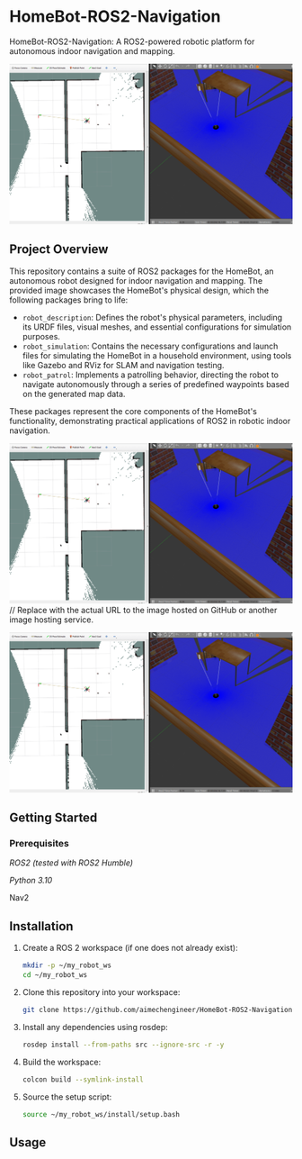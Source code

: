# HomeBot-ROS2-Navigation
HomeBot-ROS2-Navigation: A ROS2-powered robotic platform for autonomous indoor navigation and mapping.

![HomeBot Image](slam.gif) 

## Project Overview
This repository contains a suite of ROS2 packages for the HomeBot, an autonomous robot designed for indoor navigation and mapping. The provided image showcases the HomeBot's physical design, which the following packages bring to life:

- `robot_description`: Defines the robot's physical parameters, including its URDF files, visual meshes, and essential configurations for simulation purposes.
- `robot_simulation`: Contains the necessary configurations and launch files for simulating the HomeBot in a household environment, using tools like Gazebo and RViz for SLAM and navigation testing.
- `robot_patrol`: Implements a patrolling behavior, directing the robot to navigate autonomously through a series of predefined waypoints based on the generated map data.

These packages represent the core components of the HomeBot's functionality, demonstrating practical applications of ROS2 in robotic indoor navigation.

![HomeBot Image](slam.gif)  // Replace with the actual URL to the image hosted on GitHub or another image hosting service.

![HomeBot Image](slam.gif) 


## Getting Started
### Prerequisites
  *ROS2 (tested with ROS2 Humble)*
  
  *Python 3.10*

  Nav2
    
## Installation

1. Create a ROS 2 workspace (if one does not already exist):
   ```sh
   mkdir -p ~/my_robot_ws
   cd ~/my_robot_ws
2. Clone this repository into your workspace:
   ```sh
   git clone https://github.com/aimechengineer/HomeBot-ROS2-Navigation.git
3. Install any dependencies using rosdep:
   ```sh
   rosdep install --from-paths src --ignore-src -r -y
5. Build the workspace:
   ```sh
   colcon build --symlink-install
7. Source the setup script:
   ```sh
   source ~/my_robot_ws/install/setup.bash
   
## Usage
